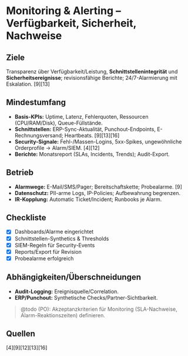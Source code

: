 # Monitoring & Alerting – Verfügbarkeit, Sicherheit, Nachweise

## Ziele
Transparenz über Verfügbarkeit/Leistung, **Schnittstellenintegrität** und **Sicherheitsereignisse**; revisionsfähige Berichte; 24/7-Alarmierung mit Eskalation. [9][13]

## Mindestumfang
- **Basis-KPIs:** Uptime, Latenz, Fehlerquoten, Ressourcen (CPU/RAM/Disk), Queue-Füllstände.  
- **Schnittstellen:** ERP-Sync-Aktualität, Punchout-Endpoints, E-Rechnungsversand; Heartbeats. [9][13][16]  
- **Security-Signale:** Fehl-/Massen-Logins, 5xx-Spikes, ungewöhnliche Orderprofile → Alarm/SIEM. [4][12]  
- **Berichte:** Monatsreport (SLAs, Incidents, Trends); Audit-Export.

## Betrieb
- **Alarmwege:** E-Mail/SMS/Pager; Bereitschaftskette; Probealarme. [9]  
- **Datenschutz:** PII-arme Logs, IP-Policies; Aufbewahrung begrenzen.  
- **IR-Kopplung:** Automatic Ticket/Incident; Runbooks je Alarm.

## Checkliste
- [x] Dashboards/Alarme eingerichtet  
- [x] Schnittstellen-Synthetics & Thresholds  
- [x] SIEM-Regeln für Security-Events
- [x] Reports/Export für Revision
- [x] Probealarme erfolgreich

## Abhängigkeiten/Überschneidungen
- **Audit-Logging:** Ereignisquelle/Correlation.
- **ERP/Punchout:** Synthetische Checks/Partner-Sichtbarkeit.

> @todo (PO): Akzeptanzkriterien für Monitoring (SLA-Nachweise, Alarm-Reaktionszeiten) definieren.

## Quellen
[4][9][12][13][16]
